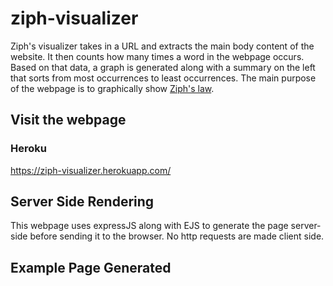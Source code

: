 # ziph-visualizer
Ziph's visualizer takes in a URL and extracts the main body content of the website. It then counts how many times a word in the webpage
occurs. Based on that data, a graph is generated along with a summary on the left that sorts from most occurrences to least occurrences. The main purpose of the webpage is to graphically show [Ziph's law](https://en.wikipedia.org/wiki/Zipf%27s_law).

## Visit the webpage
### Heroku
https://ziph-visualizer.herokuapp.com/

## Server Side Rendering
This webpage uses expressJS along with EJS to generate the page server-side before sending it to the browser. No http requests are made client side.

## Example Page Generated
